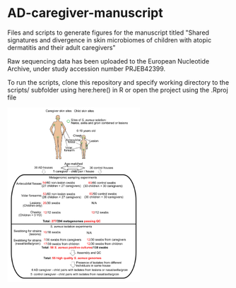 # AD-caregiver-manuscript
Files and scripts to generate figures for the manuscript titled "Shared signatures and divergence in skin microbiomes of children with atopic dermatitis and their adult caregivers"

Raw sequencing data has been uploaded to the European Nucleotide Archive, under study accession number PRJEB42399.

To run the scripts, clone this repository and specify working directory to the scripts/ subfolder using here:here() in R or open the project using the .Rproj file

<img src='/plots/figS1a.png' width='300'>
